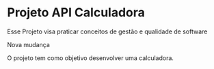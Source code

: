 # Projeto API Calculadora

Esse Projeto visa praticar conceitos de gestão e qualidade de software

Nova mudança

O projeto tem como objetivo desenvolver uma calculadora.

